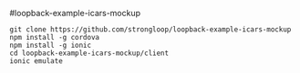 #loopback-example-icars-mockup

```
git clone https://github.com/strongloop/loopback-example-icars-mockup
npm install -g cordova
npm install -g ionic
cd loopback-example-icars-mockup/client
ionic emulate
```
